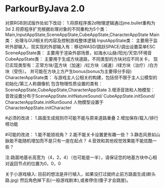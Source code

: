 # ParkourByJava 2.0

对原RGB测试版作处如下改动：
	1.将原程序类2d物理逻辑通过jme.bullet重构为3d
	2.将原程序扩充根据处理对象的不同重构为5个类：Main,InputAppState,SceneAppState,CubeAppState,CharacterAppState
		Main类：
			处理与GUI相关的内容及控制游戏整体逻辑
		InputAppState类：
			主要用于监听外部输入，现实现的外部输入有：移动WASD/跳跃SPACE/调出设置菜单ESC
		SceneAppState类：
			主要用于渲染外部场景，如海水/山脉/阳光/天空/环境音
		CubeAppState类：
			主要用于生成方块道路，不同类型的方块对应不同关卡，
			现已实现类型有：正常方块/蓝方块（加速）/红方块（减速）/绿方块（治疗）/白方块（受伤）。
			并可能在方块上方产生bonus(bonus为主要得分手段)
		CharacterAppState类：
			与游戏主人公相关的构建，包括但不限于主人公模型的初始化/第三人称摄像机
		包含物理性质设置的类有：SceneAppState,CubeAppState,CharacterAppState
	3.增添音效和人物模型：
		音效设置分布于SceneAppState.initNatureSound/ CubeAppState.initSound/ CharacterAppState.initRunSound
		人物模型设置于CharacterAppState.initCharacter

#必须的改进：
	1.路面生成规则尽可能不能与原来道路重叠
	2.增加保存/载入/排行榜功能
		
#可能的改进：
	1.能不能锁视角？
	2.能不能关卡设置更有趣一些？
	3.静态风景如山脉能不能随机增加而不是只有一座在起点？
	4.音效和其他视觉效果能不能炫酷一些？

注:路面地基长高宽为（4，2，4）（也可能是一半），请保证您的地基方块中心相对返回节点的位置为0，0，0

关于小游戏植入:
目前的想法是并行植入，如果没打过就终止前方路面生成(断头路.jpg)
然后角色掉下去(一般游戏剧本),或者停住(傻子才会跳崖)。
